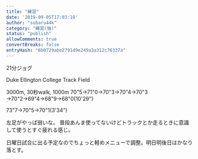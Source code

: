 ```yaml
---
title: "練習"
date: '2019-09-05T17:03:10'
author: "subaru44k"
category: "練習(強)"
status: "publish"
allowComments: true
convertBreaks: false
entryHash: "6b0729abe2791d9e249a3a312c76337a"
---
```

21分ジョグ

Duke Ellington College Track Field

3000m, 30秒walk, 1000m
70"5→71"0→70"3→70"4→70"3
→70"2→69"4→68"9→68"0(10'29")

73"7→70"5→70"1(3'34")

左足がやっぱ弱いな。
普段あんま使ってないけどトラックとか走るときに意識して使うとすぐ疲れる感じ。

日曜日試合に出る予定なのでちょっと軽めメニューで調整。明日明後日はかなり落とす。
